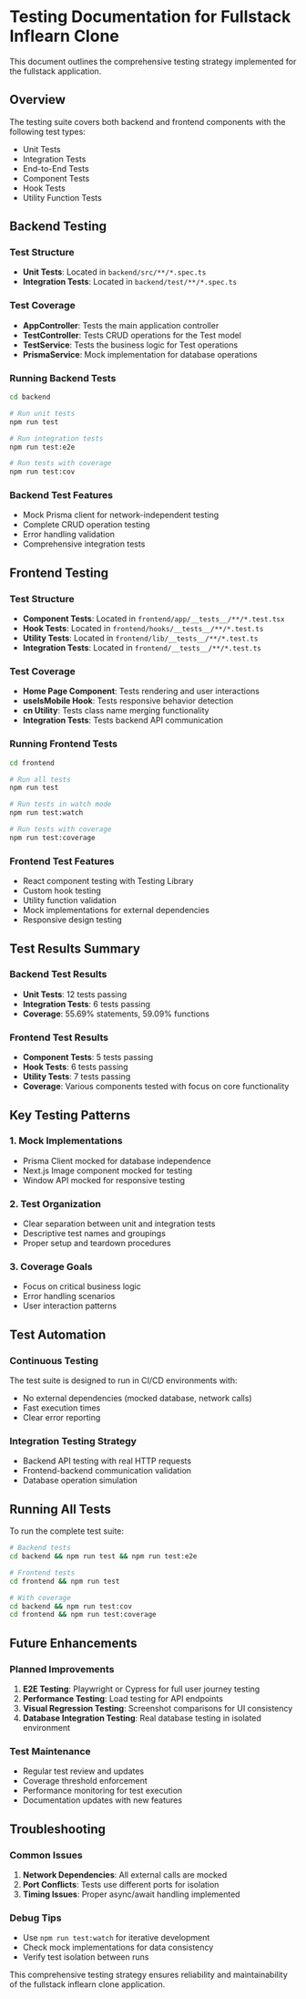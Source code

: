 # Testing Documentation for Fullstack Inflearn Clone

This document outlines the comprehensive testing strategy implemented for the fullstack application.

## Overview

The testing suite covers both backend and frontend components with the following test types:
- Unit Tests
- Integration Tests
- End-to-End Tests
- Component Tests
- Hook Tests
- Utility Function Tests

## Backend Testing

### Test Structure
- **Unit Tests**: Located in `backend/src/**/*.spec.ts`
- **Integration Tests**: Located in `backend/test/**/*.spec.ts`

### Test Coverage
- **AppController**: Tests the main application controller
- **TestController**: Tests CRUD operations for the Test model
- **TestService**: Tests the business logic for Test operations
- **PrismaService**: Mock implementation for database operations

### Running Backend Tests
```bash
cd backend

# Run unit tests
npm run test

# Run integration tests
npm run test:e2e

# Run tests with coverage
npm run test:cov
```

### Backend Test Features
- Mock Prisma client for network-independent testing
- Complete CRUD operation testing
- Error handling validation
- Comprehensive integration tests

## Frontend Testing

### Test Structure
- **Component Tests**: Located in `frontend/app/__tests__/**/*.test.tsx`
- **Hook Tests**: Located in `frontend/hooks/__tests__/**/*.test.ts`
- **Utility Tests**: Located in `frontend/lib/__tests__/**/*.test.ts`
- **Integration Tests**: Located in `frontend/__tests__/**/*.test.ts`

### Test Coverage
- **Home Page Component**: Tests rendering and user interactions
- **useIsMobile Hook**: Tests responsive behavior detection
- **cn Utility**: Tests class name merging functionality
- **Integration Tests**: Tests backend API communication

### Running Frontend Tests
```bash
cd frontend

# Run all tests
npm run test

# Run tests in watch mode
npm run test:watch

# Run tests with coverage
npm run test:coverage
```

### Frontend Test Features
- React component testing with Testing Library
- Custom hook testing
- Utility function validation
- Mock implementations for external dependencies
- Responsive design testing

## Test Results Summary

### Backend Test Results
- **Unit Tests**: 12 tests passing
- **Integration Tests**: 6 tests passing
- **Coverage**: 55.69% statements, 59.09% functions

### Frontend Test Results
- **Component Tests**: 5 tests passing  
- **Hook Tests**: 6 tests passing
- **Utility Tests**: 7 tests passing
- **Coverage**: Various components tested with focus on core functionality

## Key Testing Patterns

### 1. Mock Implementations
- Prisma Client mocked for database independence
- Next.js Image component mocked for testing
- Window API mocked for responsive testing

### 2. Test Organization
- Clear separation between unit and integration tests
- Descriptive test names and groupings
- Proper setup and teardown procedures

### 3. Coverage Goals
- Focus on critical business logic
- Error handling scenarios
- User interaction patterns

## Test Automation

### Continuous Testing
The test suite is designed to run in CI/CD environments with:
- No external dependencies (mocked database, network calls)
- Fast execution times
- Clear error reporting

### Integration Testing Strategy
- Backend API testing with real HTTP requests
- Frontend-backend communication validation
- Database operation simulation

## Running All Tests

To run the complete test suite:

```bash
# Backend tests
cd backend && npm run test && npm run test:e2e

# Frontend tests  
cd frontend && npm run test

# With coverage
cd backend && npm run test:cov
cd frontend && npm run test:coverage
```

## Future Enhancements

### Planned Improvements
1. **E2E Testing**: Playwright or Cypress for full user journey testing
2. **Performance Testing**: Load testing for API endpoints
3. **Visual Regression Testing**: Screenshot comparisons for UI consistency
4. **Database Integration Testing**: Real database testing in isolated environment

### Test Maintenance
- Regular test review and updates
- Coverage threshold enforcement
- Performance monitoring for test execution
- Documentation updates with new features

## Troubleshooting

### Common Issues
1. **Network Dependencies**: All external calls are mocked
2. **Port Conflicts**: Tests use different ports for isolation
3. **Timing Issues**: Proper async/await handling implemented

### Debug Tips
- Use `npm run test:watch` for iterative development
- Check mock implementations for data consistency
- Verify test isolation between runs

This comprehensive testing strategy ensures reliability and maintainability of the fullstack inflearn clone application.